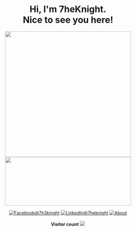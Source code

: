 <h1 align=center>Hi, I'm 7heKnight.<br>Nice to see you here!</h1>
<p align=center>
  <kbd><img width=400 src="https://github-readme-stats.vercel.app/api?username=7heknight&bg_color=00000000&text_color=58a6ff&hide_border=true&disable_animations=true&include_all_commits=true"><img height=155 width=400 src="https://github-readme-stats.vercel.app/api/top-langs/?username=7heknight&layout=compact&langs_count=10&bg_color=00000000&text_color=58a6ff&hide_border=true&disable_animations=true&card_width=485&line_height=35" /></kbd>
</p>

<p align=center>
<a href="https://www.facebook.com/7h3knight/"><img src="https://img.shields.io/badge/Facebook--_.svg?style=social&logo=facebook" alt="Facebook@7h3knight"></a>
<a href="https://www.linkedin.com/in/7heknight/"><img src="https://img.shields.io/badge/LinkedIn--_.svg?style=social&logo=linkedin" alt="LinkedIn@7heknight"></a>
<a href="https://github.com/7heKnight/"><img src="https://img.shields.io/badge/About--_.svg?style=about" alt="About"></a><br>
  <br><strong>Visitor count</strong>
<img src="https://profile-counter.glitch.me/7heKnight/count.svg"/>
</p>

